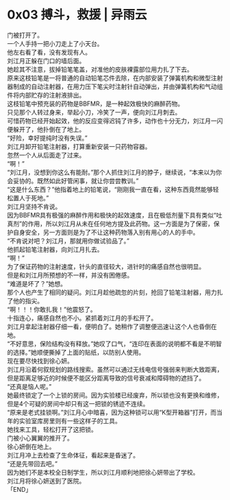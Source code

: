 # 0x03 搏斗，救援 | 异雨云
  
门被打开了。  
一个人手持一把小刀走上了小天台。  
他左右看了看，没有发现有人。  
刘江月正躲在门口的墙后面。  
她趁其不注意，拔掉铅笔笔盖，对准他的皮肤裸露部位用力扎了下去。  
原来这枝铅笔是一将普通的自动铅笔芯件去除，在内部安装了弹簧机构和微型注射器制成的自动注射器，在用力压下笔尖时注射针自动弹出，并由弹簧机构和气动组件将内部贮存的注射液排出。  
这枝铅笔中预充装的药物是BBFMR，是一种起效极快的麻醉药物。  
只见那个人转过身来，举起小刀，冷笑了一声，便向刘江月刺去。  
可惜药物已经开始起效，他的反应变得迟钝了许多，动作也十分无力，刘江月一闪便躲开了，他扑倒在了地上。  
“好险，幸好提纯时没有失误。”  
刘江月卸开铅笔注射器，打算重新安装一只药物容器。  
忽然一个人从后面走了过来。  
“啊！”  
“刘江月，没想到你这么有能耐。”那个人抓住刘江月的脖子，继续说，“本来以为你会妥协的。既然如此好管闲事，就让你尝尝教训。”  
“这是什么东西？”他指着地上的铅笔说，“刚刚我一直在看，这种东西竟然能够轻松置人于死地。”  
刘江月坚持不肯说。  
因为BBFMR具有极强的麻醉作用和极快的起效速度，且在极低剂量下具有类似“吐真剂”的作用，所以刘江月从未在任何地方提及此药物。这一方面是为了保密，保护自身安全，另一方面则是为了不让这种药物落入别有用心的人的手中。  
“不肯说对吧？刘江月，那就用你做试验品了。”  
他抓起铅笔注射器，向刘江月扎去。  
“啊！”  
为了保证药物的注射速度，针头的直径较大，进针时的痛感自然也很明显。  
但是和刘江月所预想的不一样，并没有困倦感。  
“难道是坏了？”她想。  
那个人也产生了相同的疑问。刘江月趁他疏忽的片刻，抢回了铅笔注射器，用力扎了他的指尖。  
“啊！！！你敢扎我！”他震怒了。  
十指连心，痛感自然也不小。紧抓着刘江月的手松开了。  
刘江月拿起注射器仔细一看，便明白了。她稍作了调整便迅速让这个人也昏倒在地。  
“不好意思，保险结构没有释放。”她叹了口气，“连印在表面的说明都不看是不明智的选择。”她顺便撕掉了上面的贴纸，以防别人使用。  
现在要尽快找到徐心妍。  
刘江月沿着何叙规划的路线搜索。虽然可以通过无线电信号强弱来判断大致距离，但是距离足够近的时候便不能区分距离导致的信号衰减和障碍物的遮挡了。  
“还真是恼人呢。”  
她最终锁定了一个上锁的房间。因为实验楼已经废弃，所以锁也没有更换和维修，但是4个可疑的房间中却只有这一把锁的锈迹不连续。  
“原来是老式挂锁啊。”刘江月心中暗喜，因为这种锁可以用“K型开箱器”打开，而当年的实验室库房里则有一些这样子的工具。  
她找来工具，轻松打开了这把锁。  
门被小心翼翼的推开了。  
徐心妍倒在地上。  
刘江月冲上去检查了生命体征，看起来是昏迷了。  
“还是先带回去吧。”  
因为她们不是本校全日制学生，所以刘江月顺利地把徐心妍带出了学校。  
刘江月将徐心妍送到了医院。  
「END」  
